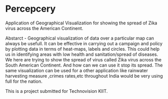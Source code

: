 # Percepcery
Application of Geographical Visualization for showing the spread of Zika virus across the American Continent.



Abstarct - Geographical visualization of data over a particular map can always be usefull. It can be effective in carrying out a campaign and policy by plotting data in terms of heat-maps, labels and circles. This could help us in identifying areas with low health and sanitation/spread of diseases. We here are trying to show the spread of virus called Zika virus across the South American Continent. And how can we can use it stop its spread. The same visualization can be used for a other application like rainwater harvesting measure ,crimes rates,etc throughout India would be very using full for the nation.


This is a project submitted for Technovision KIIT.
